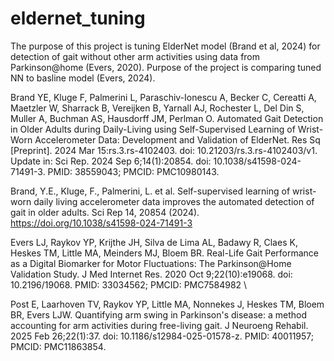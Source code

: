 # eldernet_tuning

The purpose of this project is tuning ElderNet model (Brand et al, 2024) for detection of gait without other arm activities using data from Parkinson@home (Evers, 2020). Purpose of the project is comparing tuned NN to basline model (Evers, 2024). 


Brand YE, Kluge F, Palmerini L, Paraschiv-Ionescu A, Becker C, Cereatti A, Maetzler W, Sharrack B, Vereijken B, Yarnall AJ, Rochester L, Del Din S, Muller A, Buchman AS, Hausdorff JM, Perlman O. Automated Gait Detection in Older Adults during Daily-Living using Self-Supervised Learning of Wrist-Worn Accelerometer Data: Development and Validation of ElderNet. Res Sq [Preprint]. 2024 Mar 15:rs.3.rs-4102403. doi: 10.21203/rs.3.rs-4102403/v1. Update in: Sci Rep. 2024 Sep 6;14(1):20854. doi: 10.1038/s41598-024-71491-3. PMID: 38559043; PMCID: PMC10980143.

Brand, Y.E., Kluge, F., Palmerini, L. et al. Self-supervised learning of wrist-worn daily living accelerometer data improves the automated detection of gait in older adults. Sci Rep 14, 20854 (2024). https://doi.org/10.1038/s41598-024-71491-3

Evers LJ, Raykov YP, Krijthe JH, Silva de Lima AL, Badawy R, Claes K, Heskes TM, Little MA, Meinders MJ, Bloem BR. Real-Life Gait Performance as a Digital Biomarker for Motor Fluctuations: The Parkinson@Home Validation Study. J Med Internet Res. 2020 Oct 9;22(10):e19068. doi: 10.2196/19068. PMID: 33034562; PMCID: PMC7584982 \\

Post E, Laarhoven TV, Raykov YP, Little MA, Nonnekes J, Heskes TM, Bloem BR, Evers LJW. Quantifying arm swing in Parkinson's disease: a method accounting for arm activities during free-living gait. J Neuroeng Rehabil. 2025 Feb 26;22(1):37. doi: 10.1186/s12984-025-01578-z. PMID: 40011957; PMCID: PMC11863854.
